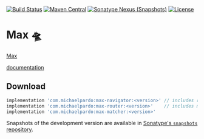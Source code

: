 [![Build Status](https://img.shields.io/travis/pardom/max.svg)](https://travis-ci.org/pardom/max/)
[![Maven Central](https://img.shields.io/maven-central/v/com.michaelpardo/max.svg)](#download)
[![Sonatype Nexus (Snapshots)](https://img.shields.io/nexus/s/https/oss.sonatype.org/com.michaelpardo/max.svg)](#download)
[![License](https://img.shields.io/github/license/pardom/max.svg)](LICENSE.md)

Max 🛸
=========

[Max][1]

[documentation][2]

Download
--------

```groovy
implementation 'com.michaelpardo:max-navigator:<version>' // includes router and matcher
implementation 'com.michaelpardo:max-router:<version>'    // includes matcher
implementation 'com.michaelpardo:max-matcher:<version>'
```

Snapshots of the development version are available in [Sonatype's `snapshots` repository][snap].

[1]: http://aliens.wikia.com/wiki/Trimaxion_Drone_Ship
[2]: docs/max/index.md
[snap]: https://oss.sonatype.org/content/repositories/snapshots/
